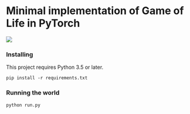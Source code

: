 # Minimal implementation of Game of Life in PyTorch

![](https://media.giphy.com/media/4ZkwQLFPw6XngcEgdA/giphy.gif)

### Installing

This project requires Python 3.5 or later.

```
pip install -r requirements.txt
```

### Running the world

```
python run.py
```
